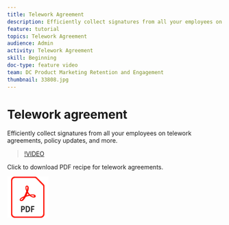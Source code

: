 ```yaml
---
title: Telework Agreement
description: Efficiently collect signatures from all your employees on telework agreements, policy updates, and more
feature: tutorial
topics: Telework Agreement
audience: Admin
activity: Telework Agreement
skill: Beginning
doc-type: feature video
team: DC Product Marketing Retention and Engagement
thumbnail: 33808.jpg
---
```


# Telework agreement

Efficiently collect signatures from all your employees on telework agreements, policy updates, and more.

>[!VIDEO](https://video.tv.adobe.com/v/33808?hidetitle=true)

Click to download PDF recipe for telework agreements.

[![Download PDF Recipe](../assets/acrobat_PDF_96.png)](../assets/UseCaseRecipe-EN-UsingMegaSign.pdf)